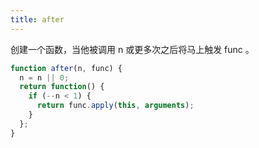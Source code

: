 ```yaml
---
title: after
---
```


创建一个函数，当他被调用 n 或更多次之后将马上触发 func 。

```js
function after(n, func) {
  n = n || 0;
  return function() {
    if (--n < 1) {
      return func.apply(this, arguments);
    }
  };
}
```

